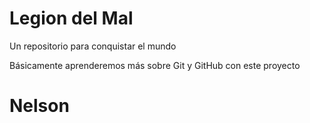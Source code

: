 # Legion del Mal
Un repositorio para conquistar el mundo

Básicamente aprenderemos más sobre Git y GitHub con este proyecto


# Nelson



